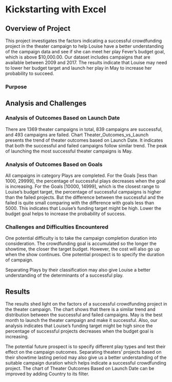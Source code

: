 # Kickstarting with Excel
## Overview of Project
This project investigates the factors indicating a successful crowdfunding project in the theater campaign to help Louise have a better understanding of the campaign data and see if she can meet her play Fever’s budget goal, which is above $10,000.00. Our dataset includes campaigns that are available between 2009 and 2017. The results indicate that Louise may need to lower her budget target and launch her play in May to increase her probability to succeed.
### Purpose

## Analysis and Challenges

### Analysis of Outcomes Based on Launch Date

There are 1369 theater campaigns in total, 839 campaigns are successful, and 493 campaigns are failed. Chart Theater_Outcomes_vs_Launch presents the trend of theater outcomes based on Launch Date. It indicates that both the successful and failed campaigns follow similar trend. The peak of launching the most successful theater campaigns is May. 
### Analysis of Outcomes Based on Goals

All campaigns in category Plays are completed. For the Goals [less than 1000, 29999], the percentage of successful plays decreases when the goal is increasing. For the Goals [10000, 14999], which is the closest range to Louise’s budget target, the percentage of successful campaigns is higher than the failed projects. But the difference between the successful and the failed is quite small comparing with the difference with goals less than 5000. This indicates that Louise’s funding target might be high. Lower the budget goal helps to increase the probability of success.
### Challenges and Difficulties Encountered

One potential difficulty is to take the campaign completion duration into consideration. The crowdfunding goal is accumulated so the longer the showtime, the closer the target budget. However, the cost will also go up when the show continues. One potential prospect is to specify the duration of campaign.

Separating Plays by their classification may also give Louise a better understanding of the determinants of a successful play.

## Results
The results shed light on the factors of a successful crowdfunding project in the theater campaign. The chart shows that there is a similar trend and distribution between the successful and failed campaigns. May is the best month to launch the theater campaign and make it successful.  Also, our analysis indicates that Louise’s funding target might be high since the percentage of successful projects decreases when the budget goal is increasing.

The potential future prospect is to specify different play types and test their effect on the campaign outcomes. Separating theaters’ projects based on their showtime lasting period may also give us a better understanding of the suitable campaign duration which helps indicate a successful crowdfunding project. The chart of Theater Outcomes Based on Launch Date can be improved by adding Country to its filter.
